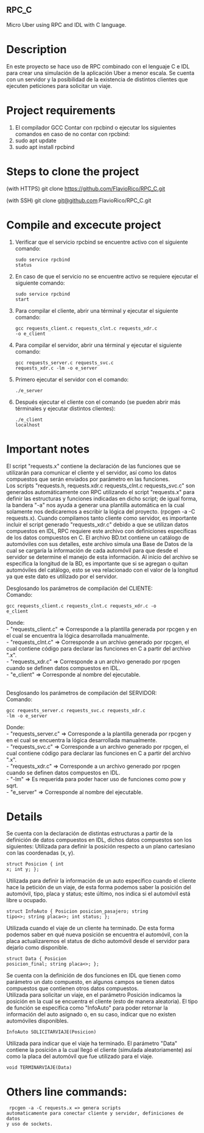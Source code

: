 ## RPC_C
Micro Uber using RPC and IDL with C language.
 
# Description
En este proyecto se hace uso de RPC combinado con el lenguaje C e IDL para crear una simulación de la aplicación Uber a menor escala. Se cuenta con un servidor y la posibilidad de la existencia de distintos clientes que ejecuten peticiones para solicitar un viaje.
 
# Project requirements
  1) El compilador GCC
Contar con rpcbind o ejecutar los siguientes comandos en caso de no contar con rpcbind:
  1) sudo apt update
  2) sudo apt install rpcbind
  
# Steps to clone the project
(with HTTPS)
git clone https://github.com/FlavioRico/RPC_C.git

(with SSH)
git clone git@github.com:FlavioRico/RPC_C.git
 
# Compile and excecute project
1) Verificar que el servicio rpcbind se encuentre activo con el siguiente comando:
    <code><pre>sudo service rpcbind status</code></pre>
2) En caso de que el servicio no se encuentre activo se requiere ejecutar el siguiente comando:
    <code><pre>sudo service rpcbind start</code></pre>
3) Para compilar el cliente, abrir una términal y ejecutar el siguiente comando:
    <code><pre>gcc requests_client.c requests_clnt.c requests_xdr.c -o e_client</code></pre>
4) Para compilar el servidor, abrir una términal y ejecutar el siguiente comando:
    <code><pre>gcc requests_server.c requests_svc.c requests_xdr.c -lm -o e_server</code></pre>
5) Primero ejecutar el servidor con el comando:
    <code><pre>./e_server</code></pre>
6) Después ejecutar el cliente con el comando (se pueden abrir más términales y ejecutar distintos clientes):
    <code><pre>./e_client localhost</code></pre>
 
# Important notes
El script "requests.x" contiene la declaración de las funciones que se utilizarán para comunicar el cliente y el servidor, así como los datos compuestos que serán enviados por parámetro en las funciones.<br />
Los scripts "requests.h, requests.xdr.c requests_clnt.c requests_svc.c" son generados automáticamente con RPC utilizando el script "requests.x" para definir las estructuras y funciones indicadas en dicho script; de igual forma, la bandera "-a" nos ayuda a generar una plantilla automática en la cual solamente nos dedicaremos a escribir la lógica del proyecto. (rpcgen -a -C requests.x).
Cuando compilamos tanto cliente como servidor, es importante incluir el script generado "requests_xdr.c" debido a que se utilizan datos compuestos en IDL, RPC requiere este archivo con definiciones específicas de los datos compuestos en C.
El archivo BD.txt contiene un catálogo de automóviles con sus detalles, este archivo simula una Base de Datos de la cual se cargaría la información de cada automóvil para que desde el servidor se determine el manejo de esta información. Al inicio del archivo se especifica la longitud de la BD, es importante que si se agregan o quitan automóviles del catálogo, esto se vea relacionado con el valor de la longitud ya que este dato es utilizado por el servidor.<br />
 
Desglosando los parámetros de compilación del CLIENTE:<br />
    Comando: <pre><code>gcc requests_client.c requests_clnt.c requests_xdr.c -o e_client</pre></code>
    Donde:<br />
    - "requests_client.c" => Corresponde a la plantilla generada por rpcgen y en el cual se encuentra la lógica desarrollada manualmente.<br />
    - "requests_clnt.c" => Corresponde a un archivo generado por rpcgen, el cual contiene código para declarar las funciones en C a partir del archivo ".x".<br />
    - "requests_xdr.c" => Corresponde a un archivo generado por rpcgen cuando se definen datos compuestos en IDL.<br />
    - "e_client" => Corresponde al nombre del ejecutable.<br /><br />
 
Desglosando los parámetros de compilación del SERVIDOR:<br />
    Comando: <pre><code>gcc requests_server.c requests_svc.c requests_xdr.c -lm -o e_server</pre></code> 
    Donde:<br />
    - "requests_server.c" => Corresponde a la plantilla generada por rpcgen y en el cual se encuentra la lógica desarrollada manualmente.<br />
    - "requests_svc.c" => Corresponde a un archivo generado por rpcgen, el cual contiene código para declarar las funciones en C a partir del archivo ".x".<br />
    - "requests_xdr.c" => Corresponde a un archivo generado por rpcgen cuando se definen datos compuestos en IDL.<br />
    - "-lm" => Es requerida para poder hacer uso de funciones como pow y sqrt.<br />
    - "e_server" => Corresponde al nombre del ejecutable.<br />
 
# Details
Se cuenta con la declaración de distintas estructuras a partir de la definición de datos compuestos en IDL, dichos datos compuestos son los siguientes:
    Utilizada para definir la posición respecto a un plano cartesiano con las coordenadas (x, y).
        <pre><code>struct Posicion {
            int x;
            int y;
        };
        </code></pre>
    Utilizada para definir la información de un auto específico cuando el cliente hace la petición de un viaje, de esta forma podemos saber la posición del automóvil, tipo, placa y status; este último, nos indica si el automóvil está libre u ocupado.
        <pre><code>struct InfoAuto {
            Posicion posicion_pasajero;
            string tipo<>;
            string placa<>;
            int status;
        };
        </code></pre>
    Utilizada cuando el viaje de un cliente ha terminado. De esta forma podemos saber en qué nueva posición se encuentra el automóvil, con la placa actualizaremos el status de dicho automóvil desde el servidor para dejarlo como disponible.
        <code><pre>struct Data {
            Posicion posicion_final;
            string placa<>;
        };
        </code></pre>
Se cuenta con la definición de dos funciones en IDL que tienen como parámetro un dato compuesto, en algunos campos se tienen datos compuestos que contienen otros datos compuestos.<br />
    Utilizada para solicitar un viaje, en el parámetro Posición indicamos la posición en la cual se encuentra el cliente (esto de manera aleatoria). El tipo de función se especifica como "InfoAuto" para poder retornar la información del auto asignado o, en su caso, indicar que no existen automóviles disponibles.<br />
        <code><pre>InfoAuto SOLICITARVIAJE(Posicion)</code></pre>
    Utilizada para indicar que el viaje ha terminado. El parámetro "Data" contiene la posición a la cual llegó el cliente (simulada aleatoriamente) así como la placa del automóvil que fue utilizado para el viaje.<br />
        <code><pre>void TERMINARVIAJE(Data)</code></pre>

# Others line commands:
<code><pre>
rpcgen -a -C requests.x => genera scripts automaticamente para conectar cliente y servidor, definiciones de datos y uso de sockets.
</code></pre>
